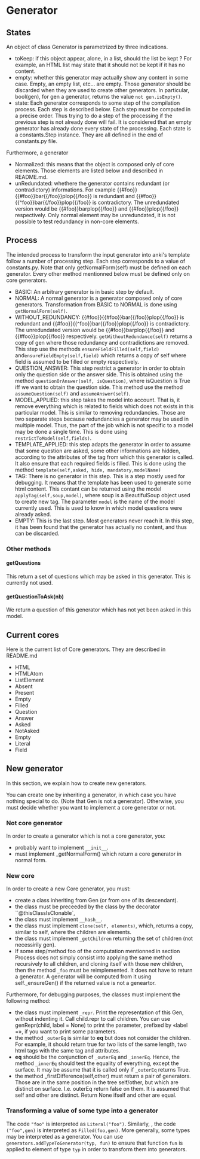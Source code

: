 # Generator
## States
An object of class Generator is parametrized by three indications.
* toKeep: if this object appear, alone, in a list, should the list be
  kept ? For example, an HTML list may state that it should not be
  kept if it has no content.
* empty: whether this generator may actually show any content in some
  case. Empty, an empty list, etc... are empty. Those generator should
  be discarded when they are used to create other generators. In
  particular, bool(gen), for gen a generator, returns the value `not
  gen.isEmpty()`.
* state: Each generator corresponds to some step of the compilation
  process. Each step is described below. Each step must be computed in
  a precise order. Thus trying to do a step of the processing if the
  previous step is not already done will fail. It is considered that
  an empty generator has already done every state of the
  processing. Each state is a constants.Step instance. They are all
  defined in the end of constants.py file.


Furthermore, a generator

* Normalized: this means that the object is composed only of core
  elements. Those elements are listed below and described in README.md.
* unRedundated: whethere the generator contains redundant (or
  contradictory) informations. For example
  {{#foo}}{{#foo}}bar{{/foo}}plop{{/foo}} is redundant and
  {{#foo}}{{^foo}}bar{{/foo}}plop{{/foo}} is contradictory. The
  unredundated version would be {{#foo}}barplop{{/foo}} and
  {{#foo}}plop{{/foo}} respectively. Only normal element may be
  unredundated, it is not possible to test redundancy in non-core elements.

## Process
The intended process to transform the input generator into anki's
template follow a number of processing step. Each step corresponds to
a value of constants.py. Note that only getNormalForm(self) must be
defined on each generator. Every other method mentionned below must be
defined only on core generators.

* BASIC: An arbitrary generator is in basic step by default.
* NORMAL: A normal generator is a generator composed only of core
  generators. Transformation from BASIC to NORMAL is done using `getNormalForm(self)`.
* WITHOUT_REDUNDANCY: {{#foo}}{{#foo}}bar{{/foo}}plop{{/foo}} is redundant and
  {{#foo}}{{^foo}}bar{{/foo}}plop{{/foo}} is contradictory. The
  unredundated version would be {{#foo}}barplop{{/foo}} and
  {{#foo}}plop{{/foo}} respectively. `getWithoutRedundance(self)`
  returns a copy of gen where those redundancy and contradictions are
  removed. This step use the methods `ensureFieldFilled(self,field)` and`ensureFieldEmpty(self,field)` which returns a copy of self where
  field is assumed to be filled or empty respectively.
* QUESTION_ANSWER: This step restrict a generator in order to obtain
  only the question side or the answer side. This is obtained using
  the method `questionOrAnswer(self, isQuestion)`, where isQuestion is
  True iff we want to obtain the question side. This method use the
  method `assumeQuestion(self)` and `assumeAnswer(self)`.
* MODEL_APPLIED: this step takes the model into account. That is, it
  remove everything which is related to fields which does not exists
  in this particular model. This is similar to removing
  redundancies. Those are two separate steps because redundancies a
  generator may be used in multiple model. Thus, the part of the job
  which is not specific to a model may be done a single time. This is
  done using `restrictToModel(self,fields)`.
* TEMPLATE_APPLIED: this step adapts the generator in order to assume
  that some question are asked, some other informations are hidden,
  according to the attributes of the tag from which this generator is
  called. It also ensure that each required fields is filled. This is
  done using the method `template(self,asked, hide, mandatory,modelName)`
* TAG: There is no generator in this step. This is a step mostly used
  for debugging. It means that the template has been used to generate
  some html content. This contant can be returned using the model `applyTag(self,soup,model)`, where soup is a BeautifulSoup object used to
  create new tag. The parameter `model` is the name of the model
  currently used. This is used to know in which model questions were
  already asked.
* EMPTY: This is the last step. Most generators never reach it. In
  this step, it has been found that the generator has actually no
  content, and thus can be discarded.

### Other methods
#### getQuestions

This return a set of questions which may be asked in this
generator. This is currently not used.

#### getQuestionToAsk(nb)
We return a question of this generator which has not yet been
asked in this model.

## Current cores
Here is the current list of Core generators. They are described in README.md
* HTML
* HTMLAtom
* ListElement
* Absent
* Present
* Empty
* Filled
* Question
* Answer
* Asked
* NotAsked
* Empty
* Literal
* Field
## New generator
In this section, we explain how to create new generators.

You can create one by inheriting a generator, in which case you have
nothing special to do. (Note that Gen is not a generator). Otherwise,
you must decide whether you want to implement a core generator or not.

### Not core generator
In order to create a generator which is not a core generator, you:
* probably want to implement `__init__`.
* must implement _getNormalForm() which return a core generator in
  normal form.

### New core
In order to create a new Core generator, you must:
* create a class inheriting from Gen (or from one of its
descendant).
* the class must be preceeded by the class by the decorator
  ``@thisClassIsClonable`,
* the class must implement `__hash__`.
* the class must implement `clone(self, elements)`, which, returns
a copy, similar to self, where the children are elements.
* the class must implement `_getChildren` returning the set of
children (not necessirily gen).
* If some step/method foo of the computation mentionned in section
  Process does not simply consist into applying the same method
  recursively to all children, and cloning itself with those new
  children, then the method `_foo` must be reimplemented. It does
  not have to return a generator. A generator will be computed from it
  using self._ensureGen() if the returned value is not a geneartor.

Furthermore, for debugging purposes, the classes must implement the
following method:
* the class must implement `_repr`. Print the representation of
  this Gen, without indenting it. Call child.repr to call
  children. You can use genRepr(child, label = None) to print the
  parameter, prefixed by «label =», if you want to print some
  parameters.
* the method `_outerEq` is similar to __eq__ but does not consider
  the children. For example, it should return true for two lists of
  the same length, two html tags with the same tag and attributes.
* __eq__ should be the conjunction of `_outerEq` and
  `_innerEq`. Hence, the method `_innerEq` should test the
  equality of everything, except the surface. It may be assume that it
  is called only if `_outerEq` returns True.
* the method _firstDifference(self,other) must return a pair of
  generators. Those are in the same position in the tree self/other,
  but which are distinct on surface. I.e. outerEq return false on
  them. It is assumed that self and other are distinct. Return None
  ifself and other are equal.

### Transforming a value of some type into a generator
The code `"foo"` is interpreted as `Literal("foo")`. Similarly, , the code `("foo",gen)` is
interpreted as `Filled(foo,gen)`. More generally, some types may
be interpreted as a generator. You can use  `generators.addTypeToGenerator(typ, fun)`
to ensure that function `fun` is applied to element of type `typ`
in order to transform them into generators.
